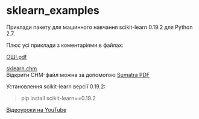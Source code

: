 # sklearn_examples

Приклади пакету для машинного навчання scikit-learn 0.19.2 для Python 2.7.

Плюс усі приклади з коментаріями в файлах:

[ОШІ.pdf](https://github.com/vkopey/sklearn_examples/blob/main/%D0%9E%D0%A8%D0%86.pdf)

[sklearn.chm](https://github.com/vkopey/sklearn_examples/blob/main/sklearn.chm)  
Відкрити CHM-файл можна за допомогою [Sumatra PDF](https://www.sumatrapdfreader.org/free-pdf-reader)  

Установлення scikit-learn версії 0.19.2:
>pip install scikit-learn==0.19.2

[Відеоуроки на YouTube](https://youtube.com/playlist?list=PLWQeyw8evOHj76bwKaegjhuxKTqpEeHc7&si=3IgDK61QlXy-cnLn)
